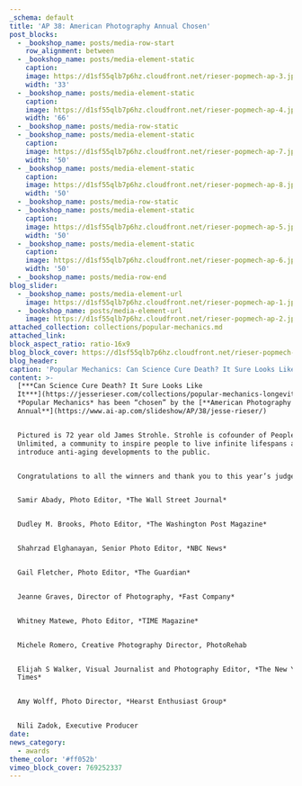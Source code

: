 ```yaml
---
_schema: default
title: 'AP 38: American Photography Annual Chosen'
post_blocks:
  - _bookshop_name: posts/media-row-start
    row_alignment: between
  - _bookshop_name: posts/media-element-static
    caption:
    image: https://d1sf55qlb7p6hz.cloudfront.net/rieser-popmech-ap-3.jpg
    width: '33'
  - _bookshop_name: posts/media-element-static
    caption:
    image: https://d1sf55qlb7p6hz.cloudfront.net/rieser-popmech-ap-4.jpg
    width: '66'
  - _bookshop_name: posts/media-row-static
  - _bookshop_name: posts/media-element-static
    caption:
    image: https://d1sf55qlb7p6hz.cloudfront.net/rieser-popmech-ap-7.jpg
    width: '50'
  - _bookshop_name: posts/media-element-static
    caption:
    image: https://d1sf55qlb7p6hz.cloudfront.net/rieser-popmech-ap-8.jpg
    width: '50'
  - _bookshop_name: posts/media-row-static
  - _bookshop_name: posts/media-element-static
    caption:
    image: https://d1sf55qlb7p6hz.cloudfront.net/rieser-popmech-ap-5.jpg
    width: '50'
  - _bookshop_name: posts/media-element-static
    caption:
    image: https://d1sf55qlb7p6hz.cloudfront.net/rieser-popmech-ap-6.jpg
    width: '50'
  - _bookshop_name: posts/media-row-end
blog_slider:
  - _bookshop_name: posts/media-element-url
    image: https://d1sf55qlb7p6hz.cloudfront.net/rieser-popmech-ap-1.jpg
  - _bookshop_name: posts/media-element-url
    image: https://d1sf55qlb7p6hz.cloudfront.net/rieser-popmech-ap-2.jpg
attached_collection: collections/popular-mechanics.md
attached_link:
block_aspect_ratio: ratio-16x9
blog_block_cover: https://d1sf55qlb7p6hz.cloudfront.net/rieser-popmech-ap-2.jpg
blog_header:
caption: 'Popular Mechanics: Can Science Cure Death? It Sure Looks Like It.'
content: >-
  [***Can Science Cure Death? It Sure Looks Like
  It***](https://jesserieser.com/collections/popular-mechanics-longevity) for
  *Popular Mechanics* has been “chosen” by the [**American Photography 38 Photo
  Annual**](https://www.ai-ap.com/slideshow/AP/38/jesse-rieser/)


  Pictured is 72 year old James Strohle. Strohle is cofounder of People
  Unlimited, a community to inspire people to live infinite lifespans and to
  introduce anti-aging developments to the public.


  Congratulations to all the winners and thank you to this year’s judges:


  Samir Abady, Photo Editor, *The Wall Street Journal*


  Dudley M. Brooks, Photo Editor, *The Washington Post Magazine*


  Shahrzad Elghanayan, Senior Photo Editor, *NBC News*


  Gail Fletcher, Photo Editor, *The Guardian*


  Jeanne Graves, Director of Photography, *Fast Company*


  Whitney Matewe, Photo Editor, *TIME Magazine*


  Michele Romero, Creative Photography Director, PhotoRehab


  Elijah S Walker, Visual Journalist and Photography Editor, *The New York
  Times*


  Amy Wolff, Photo Director, *Hearst Enthusiast Group*


  Nili Zadok, Executive Producer
date:
news_category:
  - awards
theme_color: '#ff052b'
vimeo_block_cover: 769252337
---
```

